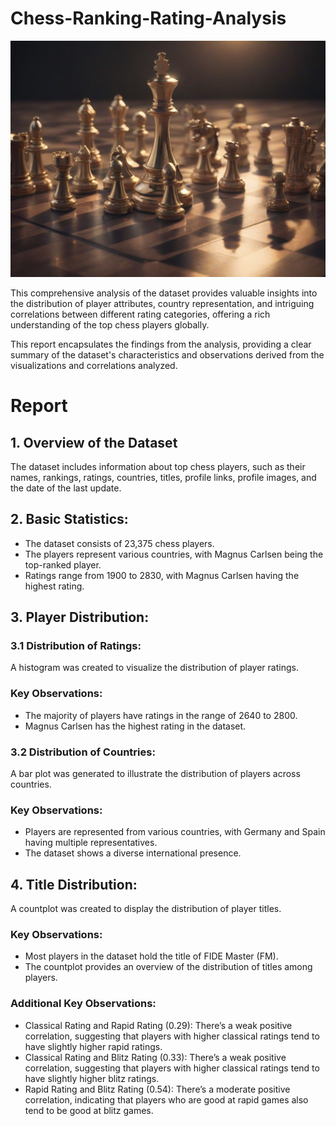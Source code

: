 # Chess-Ranking-Rating-Analysis

![Chess Analysis](https://github.com/rajvardhan19/Chess-Ranking-Rating-Analysis/blob/main/Chess%20board.jpg)

This comprehensive analysis of the dataset provides valuable insights into the distribution of player attributes, country representation, and intriguing correlations between different rating categories, offering a rich understanding of the top chess players globally.

This report encapsulates the findings from the analysis, providing a clear summary of the dataset's characteristics and observations derived from the visualizations and correlations analyzed.


# Report
## 1. Overview of the Dataset
The dataset includes information about top chess players, such as their names, rankings, ratings, countries, titles, profile links, profile images, and the date of the last update.

## 2. Basic Statistics:
- The dataset consists of 23,375 chess players.
- The players represent various countries, with Magnus Carlsen being the top-ranked player.
- Ratings range from 1900 to 2830, with Magnus Carlsen having the highest rating.

## 3. Player Distribution:
### 3.1 Distribution of Ratings:
A histogram was created to visualize the distribution of player ratings.

### Key Observations:
- The majority of players have ratings in the range of 2640 to 2800.
- Magnus Carlsen has the highest rating in the dataset.

### 3.2 Distribution of Countries:
A bar plot was generated to illustrate the distribution of players across countries.

### Key Observations:
- Players are represented from various countries, with Germany and Spain having multiple representatives.
- The dataset shows a diverse international presence.

## 4. Title Distribution:
A countplot was created to display the distribution of player titles.

### Key Observations:
- Most players in the dataset hold the title of FIDE Master (FM).
- The countplot provides an overview of the distribution of titles among players.

### Additional Key Observations:
  - Classical Rating and Rapid Rating (0.29): There’s a weak positive correlation, suggesting that players with higher classical ratings tend to have slightly higher rapid ratings.
  - Classical Rating and Blitz Rating (0.33): There’s a weak positive correlation, suggesting that players with higher classical ratings tend to have slightly higher blitz ratings.
  - Rapid Rating and Blitz Rating (0.54): There’s a moderate positive correlation, indicating that players who are good at rapid games also tend to be good at blitz games.
